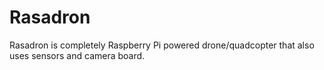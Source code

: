 # Rasadron
Rasadron is completely Raspberry Pi powered drone/quadcopter that also uses sensors and camera board.
